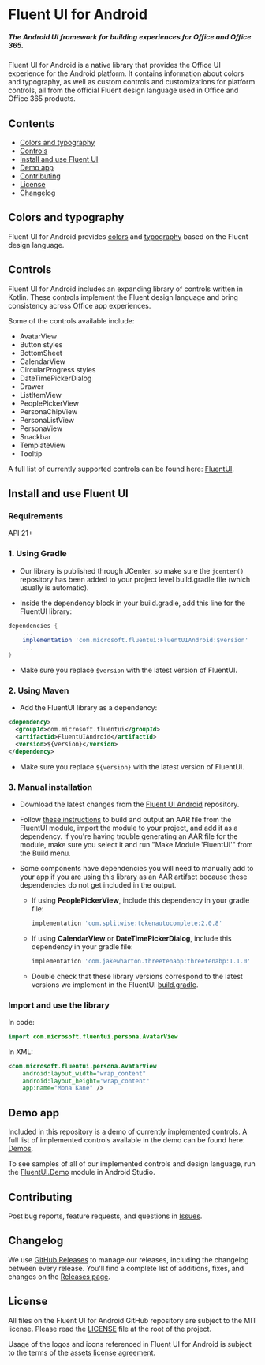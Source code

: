 # Fluent UI for Android

##### The Android UI framework for building experiences for Office and Office 365.

Fluent UI for Android is a native library that provides the Office UI experience for the Android platform. It contains information about colors and typography, as well as custom controls and customizations for platform controls, all from the official Fluent design language used in Office and Office 365 products.

## Contents

- [Colors and typography](#colors-and-typography)
- [Controls](#controls)
- [Install and use Fluent UI](#install-and-use-fluent-ui)
- [Demo app](#demo-app)
- [Contributing](#contributing)
- [License](#license)
- [Changelog](#changelog)

## Colors and typography

Fluent UI for Android provides [colors](FluentUI/src/main/res/values/colors.xml) and [typography](FluentUI/src/main/res/values/styles_font.xml) based on the Fluent design language.

## Controls

Fluent UI for Android includes an expanding library of controls written in Kotlin. These controls implement the Fluent design language and bring consistency across Office app experiences.

Some of the controls available include:
- AvatarView
- Button styles
- BottomSheet
- CalendarView
- CircularProgress styles
- DateTimePickerDialog
- Drawer
- ListItemView
- PeoplePickerView
- PersonaChipView
- PersonaListView
- PersonaView
- Snackbar
- TemplateView
- Tooltip

A full list of currently supported controls can be found here: [FluentUI](FluentUI/src/main/java/com/microsoft/fluentui).

## Install and use Fluent UI

### Requirements

API 21+

### 1. Using Gradle

- Our library is published through JCenter, so make sure the `jcenter()` repository has been added to your project level build.gradle file (which usually is automatic).

- Inside the dependency block in your build.gradle, add this line for the FluentUI library:
```gradle
dependencies {
    ...
    implementation 'com.microsoft.fluentui:FluentUIAndroid:$version'
    ...
}
```

- Make sure you replace `$version` with the latest version of FluentUI.

### 2. Using Maven

- Add the FluentUI library as a dependency:
```xml
<dependency>
  <groupId>com.microsoft.fluentui</groupId>
  <artifactId>FluentUIAndroid</artifactId>
  <version>${version}</version>
</dependency>
```

- Make sure you replace `${version}` with the latest version of FluentUI.

### 3. Manual installation

- Download the latest changes from the [Fluent UI Android](https://github.com/microsoft/fluentui-android) repository.

- Follow [these instructions](https://developer.android.com/studio/projects/android-library) to build and output an AAR file from the FluentUI module, import the module to your project, and add it as a dependency. If you're having trouble generating an AAR file for the module, make sure you select it and run "Make Module 'FluentUI'" from the Build menu.

- Some components have dependencies you will need to manually add to your app if you are using this library as an AAR artifact because these dependencies do not get included in the output.
  - If using **PeoplePickerView**, include this dependency in your gradle file:
    ```gradle
    implementation 'com.splitwise:tokenautocomplete:2.0.8'
    ```
  - If using **CalendarView** or **DateTimePickerDialog**, include this dependency in your gradle file:
    ```gradle
    implementation 'com.jakewharton.threetenabp:threetenabp:1.1.0'
    ```
  - Double check that these library versions correspond to the latest versions we implement in the FluentUI [build.gradle](FluentUI/build.gradle).

### Import and use the library

In code:
```kotlin
import com.microsoft.fluentui.persona.AvatarView
```

In XML:
```xml
<com.microsoft.fluentui.persona.AvatarView
    android:layout_width="wrap_content"
    android:layout_height="wrap_content"
    app:name="Mona Kane" />
```

## Demo app

Included in this repository is a demo of currently implemented controls. A full list of implemented controls available in the demo can be found here:  [Demos](FluentUI.Demo/src/main/java/com/microsoft/fluentuidemo/demos).

To see samples of all of our implemented controls and design language, run the [FluentUI.Demo](FluentUI.Demo) module in Android Studio.

## Contributing

Post bug reports, feature requests, and questions in [Issues](https://github.com/microsoft/fluentui-android/issues).

## Changelog

We use [GitHub Releases](https://github.com/blog/1547-release-your-software) to manage our releases, including the changelog between every release. You'll find a complete list of additions, fixes, and changes on the [Releases page](https://github.com/microsoft/fluentui-android/releases).

## License

All files on the Fluent UI for Android GitHub repository are subject to the MIT license. Please read the [LICENSE](LICENSE) file at the root of the project.

Usage of the logos and icons referenced in Fluent UI for Android is subject to the terms of the [assets license agreement](https://aka.ms/fabric-assets-license).
